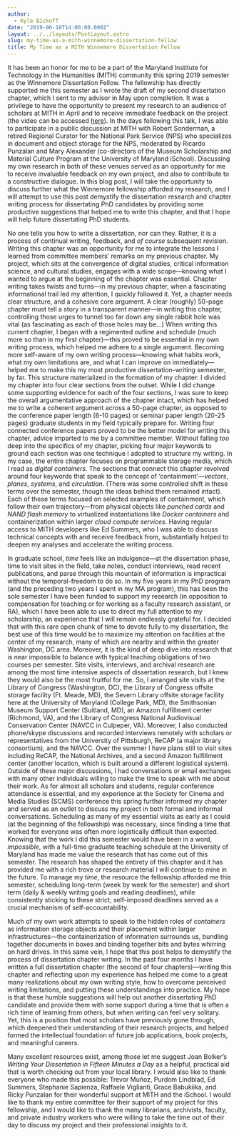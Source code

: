 ```yaml
---
author:
  - Kyle Bickoff
date: "2019-06-18T14:00:00.000Z"
layout: ../../layouts/PostLayout.astro
slug: my-time-as-a-mith-winnemore-dissertation-fellow
title: My Time as a MITH Winnemore Dissertation Fellow
---
```


It has been an honor for me to be a part of the Maryland Institute for Technology in the Humanities (MITH) community this spring 2019 semester as the Winnemore Dissertation Fellow. The fellowship has directly supported me this semester as I wrote the draft of my second dissertation chapter, which I sent to my advisor in May upon completion. It was a privilege to have the opportunity to present my research to an audience of scholars at MITH in April and to receive immediate feedback on the project (the video can be accessed [here](https://vimeo.com/331467926)). In the days following this talk, I was able to participate in a public discussion at MITH with Robert Sonderman, a retired Regional Curator for the National Park Service (NPS) who specializes in document and object storage for the NPS, moderated by Ricardo Punzalan and Mary Alexander (co-directors of the Museum Scholarship and Material Culture Program at the University of Maryland iSchool). Discussing my own research in both of these venues served as an opportunity for me to receive invaluable feedback on my own project, and also to contribute to a constructive dialogue. In this blog post, I will take the opportunity to discuss further what the Winnemore fellowship afforded my research, and I will attempt to use this post demystify the dissertation research and chapter writing process for dissertating PhD candidates by providing some productive suggestions that helped me to write this chapter, and that I hope will help future dissertating PhD students.

No one tells you how to write a dissertation, nor can they. Rather, it is a process of continual writing, feedback, and _of course_ subsequent revision. Writing this chapter was an opportunity for me to integrate the lessons I learned from committee members’ remarks on my previous chapter. My project, which sits at the convergence of digital studies, critical information science, and cultural studies, engages with a wide scope—knowing what I wanted to argue at the beginning of the chapter was essential. Chapter writing takes twists and turns—in my previous chapter, when a fascinating informational trail led my attention, I quickly followed it. Yet, a chapter needs clear structure, and a cohesive core argument. A clear (roughly) 50-page chapter must tell a story in a transparent manner—in writing this chapter, controlling those urges to tunnel too far down any single rabbit hole was vital (as fascinating as each of those holes may be…) When writing this current chapter, I began with a regimented outline and schedule (much more so than in my first chapter)—this proved to be essential in my own writing process, which helped me adhere to a single argument. Becoming more self-aware of my own writing process—knowing what habits work, what my own limitations are, and what I can improve on immediately—helped me to make this my most productive dissertation-writing semester, by far. This structure materialized in the formation of my chapter: I divided my chapter into four clear sections from the outset. While I did change some supporting evidence for each of the four sections, I was sure to keep the overall argumentative approach of the chapter intact, which has helped me to write a coherent argument across a 50-page chapter, as opposed to the conference paper length (6-10 pages) or seminar paper length (20-25 pages) graduate students in my field typically prepare for. Writing four connected conference papers proved to be the better model for writing this chapter, advice imparted to me by a committee member. Without falling _too_ deep into the specifics of my chapter, picking four major keywords to ground each section was one technique I adopted to structure my writing. In my case, the entire chapter focuses on programmable storage media, which I read as _digital containers_. The sections that connect this chapter revolved around four keywords that speak to the concept of ‘containment’—_vectors_, _planes_, _systems_, and _circulation_. (There was some controlled shift in these terms over the semester, though the ideas behind them remained intact). Each of these terms focused on selected examples of containment, which follow their own trajectory—from physical objects like _punched cards_ and _NAND flash memory_ to virtualized instantiations like _Docker containers_ and containerization within larger _cloud compute services_. Having regular access to MITH developers like Ed Summers, who I was able to discuss technical concepts with and receive feedback from, substantially helped to deepen my analyses and accelerate the writing process.

In graduate school, _time_ feels like an indulgence—at the dissertation phase, time to visit sites in the field, take notes, conduct interviews, read recent publications, and parse through this mountain of information is impractical without the temporal-freedom to do so. In my five years in my PhD program (and the preceding two years I spent in my MA program), this has been the sole semester I have been funded to support my research (in opposition to compensation for teaching or for working as a faculty research assistant, or RA), which I have been able to use to direct my full attention to my scholarship, an experience that I will remain endlessly grateful for. I decided that with this rare open chunk of time to devote fully to my dissertation, the best use of this time would be to maximize my attention on facilities at the center of my research, many of which are nearby and within the greater Washington, DC area. Moreover, it is the kind of deep dive into research that is near impossible to balance with typical teaching obligations of two courses per semester. Site visits, interviews, and archival research are among the most time intensive aspects of dissertation research, but I knew they would also be the most fruitful for me. So, I arranged site visits at the Library of Congress (Washington, DC), the Library of Congress offsite storage facility (Ft. Meade, MD), the Severn Library offsite storage facility here at the University of Maryland (College Park, MD), the Smithsonian Museum Support Center (Suitland, MD), an Amazon fulfillment center (Richmond, VA), and the Library of Congress National Audiovisual Conservation Center (NAVCC in Culpeper, VA). Moreover, I also conducted phone/skype discussions and recorded interviews remotely with scholars or representatives from the University of Pittsburgh, ReCAP (a major library consortium), and the NAVCC. Over the summer I have plans still to visit sites including ReCAP, the National Archives, and a second Amazon fulfillment center (another location, which is built around a different logistical system). Outside of these major discussions, I had conversations or email exchanges with many other individuals willing to make the time to speak with me about their work. As for almost all scholars and students, regular conference attendance is essential, and my experience at the Society for Cinema and Media Studies (SCMS) conference this spring further informed my chapter and served as an outlet to discuss my project in both formal and informal conversations. Scheduling as many of my essential visits as early as I could (at the beginning of the fellowship) was necessary, since finding a time that worked for everyone was often more logistically difficult than expected. Knowing that the work I did this semester would have been in a word, _impossible_, with a full-time graduate teaching schedule at the University of Maryland has made me value the research that has come out of this semester. The research has shaped the entirety of this chapter and it has provided me with a rich trove or research material I will continue to mine in the future. To manage my _time_, the resource the fellowship afforded me this semester, scheduling long-term (week by week for the semester) and short term (daily & weekly writing goals and reading deadlines), while consistently sticking to these strict, self-imposed deadlines served as a crucial mechanism of self-accountability.

Much of my own work attempts to speak to the hidden roles of _containers_ as information storage objects and their placement within larger infrastructures—the containerization of information surrounds us, bundling together documents in boxes and binding together bits and bytes whirring on hard drives. In this same vein, I hope that this post helps to demystify the process of dissertation chapter writing. In the past four months I have written a full dissertation chapter (the second of four chapters)—writing this chapter and reflecting upon my experience has helped me come to a great many realizations about my own writing style, how to overcome perceived writing limitations, and putting these understandings into practice. My hope is that these humble suggestions will help out another dissertating PhD candidate and provide them with some support during a time that is often a rich time of learning from others, but when writing can feel very solitary. Yet, this is a position that most scholars have previously gone through, which deepened their understanding of their research projects, and helped formed the intellectual foundation of future job applications, book projects, and meaningful careers.

Many excellent resources exist, among those let me suggest Joan Bolker’s _Writing Your Dissertation in Fifteen Minutes a Day_ as a helpful, practical aid that is worth checking out from your local library. I would also like to thank everyone who made this possible: Trevor Muñoz, Purdom Lindblad, Ed Summers, Stephanie Sapienza, Raffaele Viglianti, Grace Babukiika, and Ricky Punzalan for their wonderful support at MITH and the iSchool. I would like to thank my entire committee for their support of my project for this fellowship, and I would like to thank the many librarians, archivists, faculty, and private industry workers who were willing to take the time out of their day to discuss my project and their professional insights to it.
